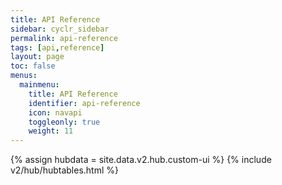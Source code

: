 ```yaml
---
title: API Reference
sidebar: cyclr_sidebar
permalink: api-reference
tags: [api,reference]
layout: page
toc: false
menus:
  mainmenu:
    title: API Reference
    identifier: api-reference
    icon: navapi
    toggleonly: true
    weight: 11
---
```

{% assign hubdata = site.data.v2.hub.custom-ui %}
{% include v2/hub/hubtables.html %}  

